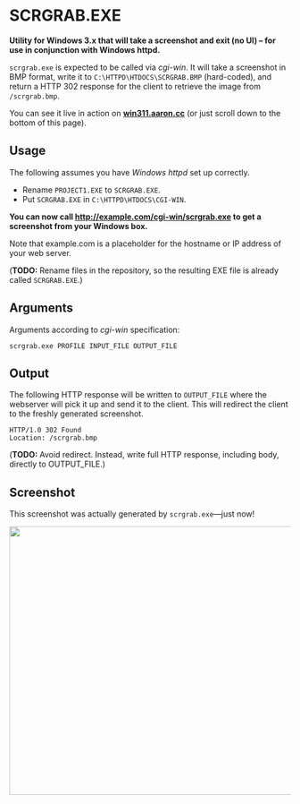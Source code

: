 # SCRGRAB.EXE

**Utility for Windows 3.x that will take a screenshot and exit (no UI) – for use in conjunction with Windows httpd.**

`scrgrab.exe` is expected to be called via *cgi-win*. It will take a screenshot in BMP format, write it to `C:\HTTPD\HTDOCS\SCRGRAB.BMP` (hard-coded), and return a HTTP 302  response for the client to retrieve the image from `/scrgrab.bmp`.

You can see it live in action on **[win311.aaron.cc](https://win311.aaron.cc)** (or just scroll down to the bottom of this page).

## Usage

The following assumes you have *Windows httpd* set up correctly.

* Rename `PROJECT1.EXE` to `SCRGRAB.EXE`.
* Put `SCRGRAB.EXE` in `C:\HTTPD\HTDOCS\CGI-WIN`.

**You can now call http://example.com/cgi-win/scrgrab.exe to get a screenshot from your Windows box.** 

Note that example.com is a placeholder for the hostname or IP address of your web server.

(**TODO:** Rename files in the repository, so the resulting EXE file is already called `SCRGRAB.EXE`.)

## Arguments

Arguments according to *cgi-win* specification:

```
scrgrab.exe PROFILE INPUT_FILE OUTPUT_FILE
```

## Output

The following HTTP response will be written to `OUTPUT_FILE` where the webserver will pick it up and send it to the client. This will redirect the client to the freshly generated screenshot.

```
HTTP/1.0 302 Found
Location: /scrgrab.bmp
```

(**TODO:** Avoid redirect. Instead, write full HTTP response, including body, directly to OUTPUT_FILE.)

## Screenshot

This screenshot was actually generated by `scrgrab.exe`—just now!

<img src="https://win311.aaron.cc/cgi-win/scrgrab.exe" width="640" height="480" alt="">

